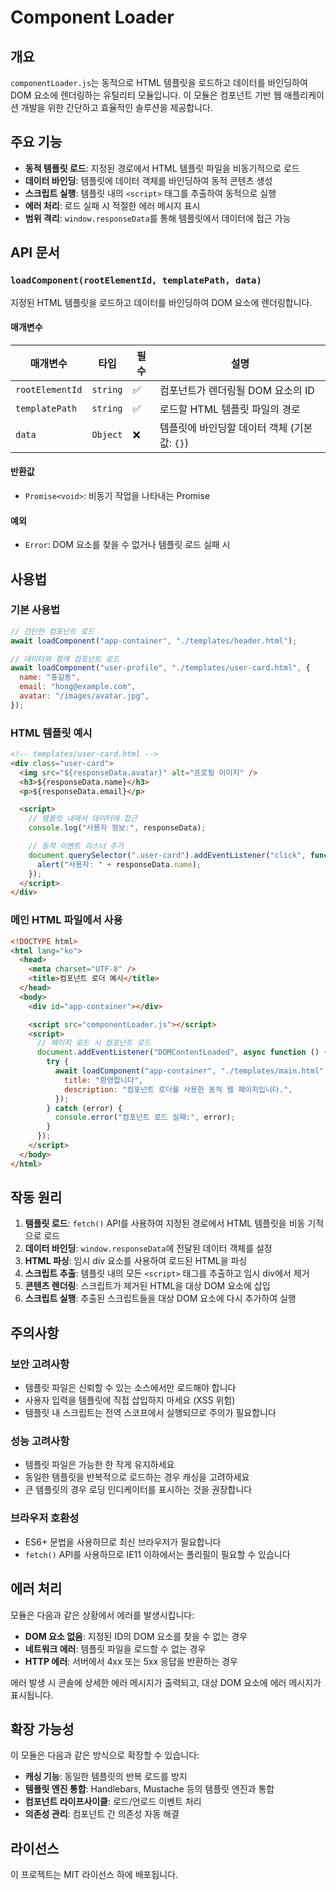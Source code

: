 # Component Loader

## 개요

`componentLoader.js`는 동적으로 HTML 템플릿을 로드하고 데이터를 바인딩하여 DOM
요소에 렌더링하는 유틸리티 모듈입니다. 이 모듈은 컴포넌트 기반 웹 애플리케이션
개발을 위한 간단하고 효율적인 솔루션을 제공합니다.

## 주요 기능

- **동적 템플릿 로드**: 지정된 경로에서 HTML 템플릿 파일을 비동기적으로 로드
- **데이터 바인딩**: 템플릿에 데이터 객체를 바인딩하여 동적 콘텐츠 생성
- **스크립트 실행**: 템플릿 내의 `<script>` 태그를 추출하여 동적으로 실행
- **에러 처리**: 로드 실패 시 적절한 에러 메시지 표시
- **범위 격리**: `window.responseData`를 통해 템플릿에서 데이터에 접근 가능

## API 문서

### `loadComponent(rootElementId, templatePath, data)`

지정된 HTML 템플릿을 로드하고 데이터를 바인딩하여 DOM 요소에 렌더링합니다.

#### 매개변수

| 매개변수        | 타입     | 필수 | 설명                                         |
| --------------- | -------- | ---- | -------------------------------------------- |
| `rootElementId` | `string` | ✅   | 컴포넌트가 렌더링될 DOM 요소의 ID            |
| `templatePath`  | `string` | ✅   | 로드할 HTML 템플릿 파일의 경로               |
| `data`          | `Object` | ❌   | 템플릿에 바인딩할 데이터 객체 (기본값: `{}`) |

#### 반환값

- `Promise<void>`: 비동기 작업을 나타내는 Promise

#### 예외

- `Error`: DOM 요소를 찾을 수 없거나 템플릿 로드 실패 시

## 사용법

### 기본 사용법

```javascript
// 간단한 컴포넌트 로드
await loadComponent("app-container", "./templates/header.html");

// 데이터와 함께 컴포넌트 로드
await loadComponent("user-profile", "./templates/user-card.html", {
  name: "홍길동",
  email: "hong@example.com",
  avatar: "/images/avatar.jpg",
});
```

### HTML 템플릿 예시

```html
<!-- templates/user-card.html -->
<div class="user-card">
  <img src="${responseData.avatar}" alt="프로필 이미지" />
  <h3>${responseData.name}</h3>
  <p>${responseData.email}</p>

  <script>
    // 템플릿 내에서 데이터에 접근
    console.log("사용자 정보:", responseData);

    // 동적 이벤트 리스너 추가
    document.querySelector(".user-card").addEventListener("click", function () {
      alert("사용자: " + responseData.name);
    });
  </script>
</div>
```

### 메인 HTML 파일에서 사용

```html
<!DOCTYPE html>
<html lang="ko">
  <head>
    <meta charset="UTF-8" />
    <title>컴포넌트 로더 예시</title>
  </head>
  <body>
    <div id="app-container"></div>

    <script src="componentLoader.js"></script>
    <script>
      // 페이지 로드 시 컴포넌트 로드
      document.addEventListener("DOMContentLoaded", async function () {
        try {
          await loadComponent("app-container", "./templates/main.html", {
            title: "환영합니다",
            description: "컴포넌트 로더를 사용한 동적 웹 페이지입니다.",
          });
        } catch (error) {
          console.error("컴포넌트 로드 실패:", error);
        }
      });
    </script>
  </body>
</html>
```

## 작동 원리

1. **템플릿 로드**: `fetch()` API를 사용하여 지정된 경로에서 HTML 템플릿을 비동
   기적으로 로드
2. **데이터 바인딩**: `window.responseData`에 전달된 데이터 객체를 설정
3. **HTML 파싱**: 임시 div 요소를 사용하여 로드된 HTML을 파싱
4. **스크립트 추출**: 템플릿 내의 모든 `<script>` 태그를 추출하고 임시 div에서
   제거
5. **콘텐츠 렌더링**: 스크립트가 제거된 HTML을 대상 DOM 요소에 삽입
6. **스크립트 실행**: 추출된 스크립트들을 대상 DOM 요소에 다시 추가하여 실행

## 주의사항

### 보안 고려사항

- 템플릿 파일은 신뢰할 수 있는 소스에서만 로드해야 합니다
- 사용자 입력을 템플릿에 직접 삽입하지 마세요 (XSS 위험)
- 템플릿 내 스크립트는 전역 스코프에서 실행되므로 주의가 필요합니다

### 성능 고려사항

- 템플릿 파일은 가능한 한 작게 유지하세요
- 동일한 템플릿을 반복적으로 로드하는 경우 캐싱을 고려하세요
- 큰 템플릿의 경우 로딩 인디케이터를 표시하는 것을 권장합니다

### 브라우저 호환성

- ES6+ 문법을 사용하므로 최신 브라우저가 필요합니다
- `fetch()` API를 사용하므로 IE11 이하에서는 폴리필이 필요할 수 있습니다

## 에러 처리

모듈은 다음과 같은 상황에서 에러를 발생시킵니다:

- **DOM 요소 없음**: 지정된 ID의 DOM 요소를 찾을 수 없는 경우
- **네트워크 에러**: 템플릿 파일을 로드할 수 없는 경우
- **HTTP 에러**: 서버에서 4xx 또는 5xx 응답을 반환하는 경우

에러 발생 시 콘솔에 상세한 에러 메시지가 출력되고, 대상 DOM 요소에 에러 메시지가
표시됩니다.

## 확장 가능성

이 모듈은 다음과 같은 방식으로 확장할 수 있습니다:

- **캐싱 기능**: 동일한 템플릿의 반복 로드를 방지
- **템플릿 엔진 통합**: Handlebars, Mustache 등의 템플릿 엔진과 통합
- **컴포넌트 라이프사이클**: 로드/언로드 이벤트 처리
- **의존성 관리**: 컴포넌트 간 의존성 자동 해결

## 라이선스

이 프로젝트는 MIT 라이선스 하에 배포됩니다.
